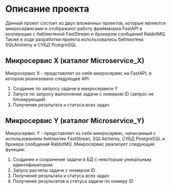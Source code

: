 <h1>Описание проекта</h1>
Данный проект состоит из двух вложенных проектов, которые являются микросервисами и отображают работу фреймворка  
FastAPI в кооперации с библиотекой FastStream и брокером сообщений RabbitMQ. Также в ходе разработки проекта использовались 
библиотека SQLAlchemy и СУБД PostgreSQL.
<h2>Микросервис X (каталог Microservice_X)</h2>
Микросервис X - представляет из себя микросервис на FastAPI, в котором реализовано следующее API:
<ol>
  <li>Создание по запросу задачи в микросервисе Y</li>
  <li>Запуск по запросу выполнения задачи с номером ID (запрос не блокирующий)</li>
  <li>Получение результата и статуса всех задач</li>
</ol>
<h2>Микросервис Y (каталог Microservice_Y)</h2>
Микросервис Y - представляет из себя микросервис, написанный с использованием библиотек FastStrean, SQLAlchemy, СУБД PostgreSQL
и брокера сообщений RabbitMQ. Микросервис реализует следующие функции:
<ol>
  <li>Создание и сохранение задачи в БД с некоторым уникальным идентификатором</li>
  <li>Запуск расчеты задачи с номером ID</li>
  <li>Получение результата и статуса всех задач</li>
  <li>Получение результатов и статуса задачи по номеру ID</li>
</ol>
